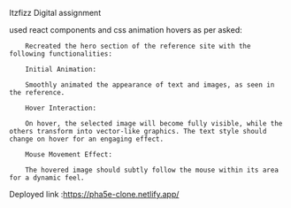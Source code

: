 Itzfizz Digital assignment

used react components and css animation hovers as per asked:

        Recreated the hero section of the reference site with the following functionalities:
        
        Initial Animation:
        
        Smoothly animated the appearance of text and images, as seen in the reference.
        
        Hover Interaction:
        
        On hover, the selected image will become fully visible, while the others transform into vector-like graphics. The text style should change on hover for an engaging effect.
        
        Mouse Movement Effect:
        
        The hovered image should subtly follow the mouse within its area for a dynamic feel.

Deployed link :https://pha5e-clone.netlify.app/
